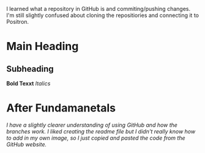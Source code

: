 I learned what a repository in GitHub is and commiting/pushing changes. I'm still slightly confused about cloning the repositiories and connecting it to Positron. 
# Main Heading 
## Subheading 
**Bold Texxt**
*Italics*

# After Fundamanetals 
*I have a slightly clearer understanding of using GitHub and how the branches work. I liked creating the readme file but I didn't really know how to add in my own image, so I just copied and pasted the code from the GitHub website.*
